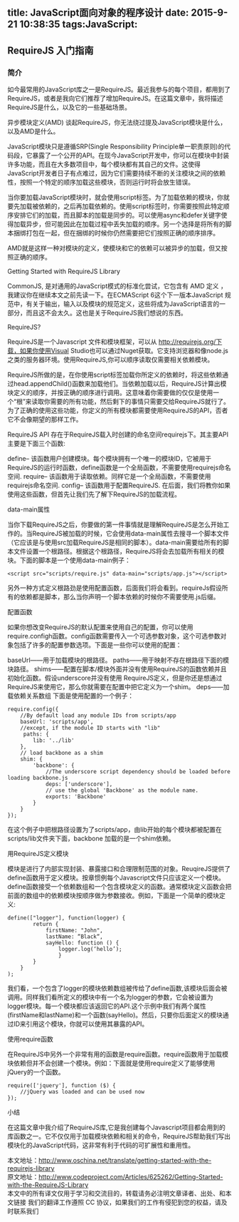 title: JavaScript面向对象的程序设计
date: 2015-9-21 10:38:35
tags:JavaScript:
---

##  RequireJS 入门指南

### 简介

如今最常用的JavaScript库之一是RequireJS。最近我参与的每个项目，都用到了RequireJS，或者是我向它们推荐了增加RequireJS。在这篇文章中，我将描述RequireJS是什么，以及它的一些基础场景。

异步模块定义(AMD) 
谈起RequireJS，你无法绕过提及JavaScript模块是什么，以及AMD是什么。

JavaScript模块只是遵循SRP(Single Responsibility Principle单一职责原则)的代码段，它暴露了一个公开的API。在现今JavaScript开发中，你可以在模块中封装许多功能，而且在大多数项目中，每个模块都有其自己的文件。这使得JavaScript开发者日子有点难过，因为它们需要持续不断的关注模块之间的依赖性，按照一个特定的顺序加载这些模块，否则运行时将会放生错误。

当你要加载JavaScript模块时，就会使用script标签。为了加载依赖的模块，你就要先加载被依赖的，之后再加载依赖的。使用script标签时，你需要按照此特定顺序安排它们的加载，而且脚本的加载是同步的。可以使用async和defer关键字使得加载异步，但可能因此在加载过程中丢失加载的顺序。另一个选择是将所有的脚本捆绑打包在一起，但在捆绑的时候你仍然需要把它们按照正确的顺序排序。

AMD就是这样一种对模块的定义，使模块和它的依赖可以被异步的加载，但又按照正确的顺序。

Getting Started with RequireJS Library

CommonJS, 是对通用的JavaScript模式的标准化尝试，它包含有 AMD 定义 ，我建议你在继续本文之前先读一下。在ECMAScript 6这个下一版本JavaScript 规范中，有关于输出，输入以及模块的规范定义，这些将成为JavaScript语言的一部分，而且这不会太久。这也是关于RequireJS我们想说的东西。

RequireJS?

RequireJS是一个Javascript 文件和模块框架，可以从 http://requirejs.org/下载，如果你使用Visual Studio也可以通过Nuget获取。它支持浏览器和像node.js之类的服务器环境。使用RequireJS,你可以顺序读取仅需要相关依赖模块。

RequireJS所做的是，在你使用script标签加载你所定义的依赖时，将这些依赖通过head.appendChild()函数来加载他们。当依赖加载以后，RequireJS计算出模块定义的顺序，并按正确的顺序进行调用。这意味着你需要做的仅仅是使用一个“根”来读取你需要的所有功能，然后剩下的事情只需要交给RequireJS就行了。为了正确的使用这些功能，你定义的所有模块都需要使用RequireJS的API，否者它不会像期望的那样工作。

RequireJS API 存在于RequireJS载入时创建的命名空间requirejs下。其主要API主要是下面三个函数:

define– 该函数用户创建模块。每个模块拥有一个唯一的模块ID，它被用于RequireJS的运行时函数，define函数是一个全局函数，不需要使用requirejs命名空间.
require– 该函数用于读取依赖。同样它是一个全局函数，不需要使用requirejs命名空间.
config– 该函数用于配置RequireJS.
在后面，我们将教你如果使用这些函数，但首先让我们先了解下RequireJS的加载流程。

data-main属性

当你下载RequireJS之后，你要做的第一件事情就是理解RequireJS是怎么开始工作的。当RequireJS被加载的时候，它会使用data-main属性去搜寻一个脚本文件（它应该是与使用src加载RequireJS是相同的脚本）。data-main需要给所有的脚本文件设置一个根路径。根据这个根路径，RequireJS将会去加载所有相关的模块。下面的脚本是一个使用data-main例子：


	<script src="scripts/require.js" data-main="scripts/app.js"></script>



另外一种方式定义根路劲是使用配置函数，后面我们将会看到。requireJs假设所有的依赖都是脚本，那么当你声明一个脚本依赖的时候你不需要使用.js后缀。

配置函数

如果你想改变RequireJS的默认配置来使用自己的配置，你可以使用require.configh函数。config函数需要传入一个可选参数对象，这个可选参数对象包括了许多的配置参数选项。下面是一些你可以使用的配置：

baseUrl——用于加载模块的根路径。
paths——用于映射不存在根路径下面的模块路径。
shims——配置在脚本/模块外面并没有使用RequireJS的函数依赖并且初始化函数。假设underscore并没有使用  RequireJS定义，但是你还是想通过RequireJS来使用它，那么你就需要在配置中把它定义为一个shim。
deps——加载依赖关系数组
下面是使用配置的一个例子：


```
require.config({
    //By default load any module IDs from scripts/app
    baseUrl: 'scripts/app',
    //except, if the module ID starts with "lib"
     paths: {
        lib: '../lib'
    },
    // load backbone as a shim
    shim: {
        'backbone': {
            //The underscore script dependency should be loaded before loading backbone.js
            deps: ['underscore'],
            // use the global 'Backbone' as the module name.
            exports: 'Backbone'
        }
    }
});
```

在这个例子中把根路径设置为了scripts/app，由lib开始的每个模块都被配置在scripts/lib文件夹下面，backbone 加载的是一个shim依赖。

用RequireJS定义模块

模块是进行了内部实现封装、暴露接口和合理限制范围的对象。ReuqireJS提供了define函数用于定义模块。按章惯例每个Javascript文件只应该定义一个模块。define函数接受一个依赖数组和一个包含模块定义的函数。通常模块定义函数会把前面的数组中的依赖模块按顺序做为参数接收。例如，下面是一个简单的模块定义:

```
define(["logger"], function(logger) {       
        return {
            firstName: "John",
            lastName: “Black“,
            sayHello: function () { 
                logger.log(‘hello’);
           		}
        }
    }
);
```

我们看，一个包含了logger的模块依赖数组被传给了define函数,该模块后面会被调用。同样我们看所定义的模块中有一个名为logger的参数，它会被设置为logger模块。每一个模块都应该返回它的API.这个示例中我们有两个属性(firstName和lastName)和一个函数(sayHello)。然后，只要你后面定义的模块通过ID来引用这个模块，你就可以使用其暴露的API。

使用require函数

在RequireJS中另外一个非常有用的函数是require函数。require函数用于加载模块依赖但并不会创建一个模块。例如：下面就是使用require定义了能够使用jQuery的一个函数。

```
require(['jquery'], function ($) {
    //jQuery was loaded and can be used now
});
```

小结

在这篇文章中我介绍了RequireJS库,它是我创建每个Javascript项目都会用到的库函数之一。它不仅仅用于加载模块依赖和相关的命令，RequireJS帮助我们写出模块化的JavaScript代码，这非常有利于代码的可扩展性和重用性。

本文地址：http://www.oschina.net/translate/getting-started-with-the-requirejs-library</br>
原文地址：http://www.codeproject.com/Articles/625262/Getting-Started-with-the-RequireJS-Library</br>
本文中的所有译文仅用于学习和交流目的，转载请务必注明文章译者、出处、和本文链接
我们的翻译工作遵照 CC 协议，如果我们的工作有侵犯到您的权益，请及时联系我们